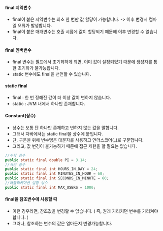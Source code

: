 #### final 지역변수
- final이 붙은 지역변수는 최초 한 번만 값 할당이 가능합니다. -> 이후 변경시 컴파일 오류가 발생합니다.
- final이 붙은 매개변수는 호출 시점에 값이 할당되기 때문에 이후 변경할 수 없습니다.

#### final 멤버변수
- final 변수는 필드에서 초기화하게 되면, 이미 값이 설정되었기 때문에 생성자를 통한 초기화가 불가능합니다.
- static 변수에도 final을 선언할 수 있습니다.

#### static final
- final : 한 번 정해진 값이 더 이상 값이 변하지 않습니다.
- static : JVM 내에서 하나만 존재합니다.

#### Constant(상수)
- 상수는 보통 단 하나만 존재하고 변하지 않는 값을 말합니다.
- 그래서 자바에서는 static final을 상수에 붙입니다.
- 단, 구분을 위해 변수명은 대문자를 사용하고 언더스코어(_)로 구분합니다.
- 그리고, 값 변경이 불가능하기 때문에 접근 제한을 할 필요는 없습니다.

```java
//수학 상수
public static final double PI = 3.14;
//시간 상수
public static final int HOURS_IN_DAY = 24;
public static final int MINUTES_IN_HOUR = 60;
public static final int SECONDS_IN_MINUTE = 60;
//애플리케이션 설정 상수
public static final int MAX_USERS = 1000;
```

#### final을 참조변수에 사용할 때
- 이런 경우라면, 참조값을 변경할 수 없습니다. ( 즉, 원래 가리키던 변수를 가리켜야 합니다. )
- 그러나, 참조하는 변수의 값은 얼마든지 변경가능합니다.
